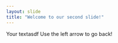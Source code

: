 ```yaml
---
layout: slide
title: "Welcome to our second slide!"
---
```

Your textasdf
Use the left arrow to go back!
